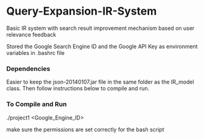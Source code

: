 # Query-Expansion-IR-System
Basic IR system with search result improvement mechanism based on user relevance feedback

Stored the Google Search Engine ID and the Google API Key as environment variables in .bashrc file 

### Dependencies 
Easier to keep the json-20140107.jar file in the same folder as the IR_model class. 
Then follow instructions below to compile and run.

### To Compile and Run
./project1 <ApiKey> <Google_Engine_ID>
  
make sure the permissions are set correctly for the bash script 
